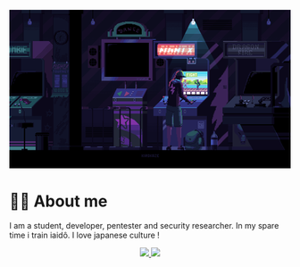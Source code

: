 ![gif header](https://github.com/andnorack/andnorack/blob/main/img1.gif?raw=true)

# 🐱‍👤 About me

I am a student, developer, pentester and security researcher. In my spare time i train iaidô. I love japanese culture !

<div align="center">
  <a href="https://github.com/andnorack">
  <img height="150em" src="https://github-readme-stats.vercel.app/api?username=andnorack&show_icons=true&theme=tokyonight&include_all_commits=true&count_private=true"/>
  <img height="150em" src="https://github-readme-stats.vercel.app/api/top-langs/?username=andnorack&layout=compact&langs_count=7&theme=tokyonight"/>
</div>
